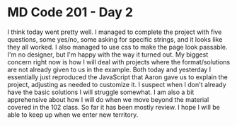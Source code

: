 # MD Code 201 - Day 2
I think today went pretty well. I managed to complete the project with five questions, some yes/no, some asking for specific strings, and it looks like they all worked. I also managed to use css to make the page look passable. I'm no designer, but I'm happy with the way it turned out. My biggest concern right now is how I will deal with projects where the format/solutions are not already given to us in the example. Both today and yesterday I essentially just reproduced the JavaScript that Aaron gave us to explain the project, adjusting as needed to customize it. I suspect when I don't already have the basic solutions I will struggle somewhat. I am also a bit apprehensive about how I will do when we move beyond the material covered in the 102 class. So far it has been mostly review. I hope I will be able to keep up when we enter new territory.  
